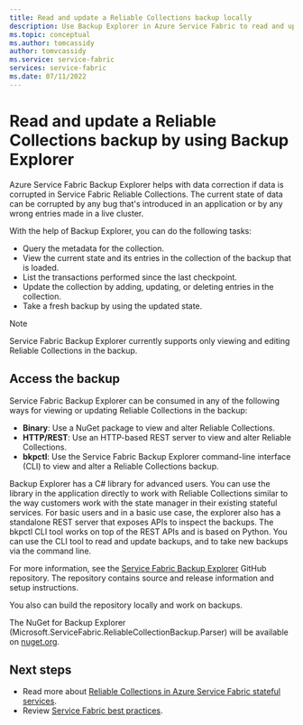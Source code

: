 ```yaml
---
title: Read and update a Reliable Collections backup locally 
description: Use Backup Explorer in Azure Service Fabric to read and update a local Reliable Collections backup.
ms.topic: conceptual
ms.author: tomcassidy
author: tomvcassidy
ms.service: service-fabric
services: service-fabric
ms.date: 07/11/2022
---
```


# Read and update a Reliable Collections backup by using Backup Explorer

Azure Service Fabric Backup Explorer helps with data correction if data is corrupted in Service Fabric Reliable Collections. The current state of data can be corrupted by any bug that's introduced in an application or by any wrong entries made in a live cluster.

With the help of Backup Explorer, you can do the following tasks:
-	Query the metadata for the collection.
-	View the current state and its entries in the collection of the backup that is loaded.
-	List the transactions performed since the last checkpoint.
-	Update the collection by adding, updating, or deleting entries in the collection.
-	Take a fresh backup by using the updated state.

> [!NOTE]
> Service Fabric Backup Explorer currently supports only viewing and editing Reliable Collections in the backup.
>

## Access the backup

Service Fabric Backup Explorer can be consumed in any of the following ways for viewing or updating Reliable Collections in the backup:
-	**Binary**: Use a NuGet package to view and alter Reliable Collections.
-	**HTTP/REST**: Use an HTTP-based REST server to view and alter Reliable Collections.
-	**bkpctl**: Use the Service Fabric Backup Explorer command-line interface (CLI) to view and alter a Reliable Collections backup.

Backup Explorer has a C# library for advanced users. You can use the library in the application directly to work with Reliable Collections similar to the way customers work with the state manager in their existing stateful services. For basic users and in a basic use case, the explorer also has a standalone REST server that exposes APIs to inspect the backups. The bkpctl CLI tool works on top of the REST APIs and is based on Python. You can use the CLI tool to read and update backups, and to take new backups via the command line.

For more information, see the [Service Fabric Backup Explorer](https://github.com/microsoft/service-fabric-backup-explorer) GitHub repository. The repository contains source and release information and setup instructions.

You also can build the repository locally and work on backups.
 
The NuGet for Backup Explorer (Microsoft.ServiceFabric.ReliableCollectionBackup.Parser) will be available on [nuget.org](https://www.nuget.org/). 

## Next steps

* Read more about [Reliable Collections in Azure Service Fabric stateful services](service-fabric-reliable-services-reliable-collections.md).
* Review [Service Fabric best practices](./service-fabric-best-practices-security.md).